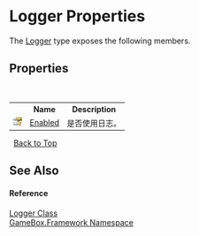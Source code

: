 # Logger Properties
 

The <a href="547b0213-be9a-925d-2a57-f4e4c6dc6300">Logger</a> type exposes the following members.


## Properties
&nbsp;<table><tr><th></th><th>Name</th><th>Description</th></tr><tr><td>![Protected property](media/protproperty.gif "Protected property")</td><td><a href="26e2502f-89e3-6a44-69fb-cd42a0be7998">Enabled</a></td><td>
是否使用日志。</td></tr></table>&nbsp;
<a href="#logger-properties">Back to Top</a>

## See Also


#### Reference
<a href="547b0213-be9a-925d-2a57-f4e4c6dc6300">Logger Class</a><br /><a href="a8957fe6-9cc0-3a6d-cd5c-a2a246efee1e">GameBox.Framework Namespace</a><br />